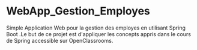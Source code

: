 # WebApp_Gestion_Employes
Simple Application Web pour la gestion des employes en utilisant  Spring Boot .Le but de ce projet est d'appliquer les concepts appris dans le cours de Spring accessible sur OpenClassrooms.
